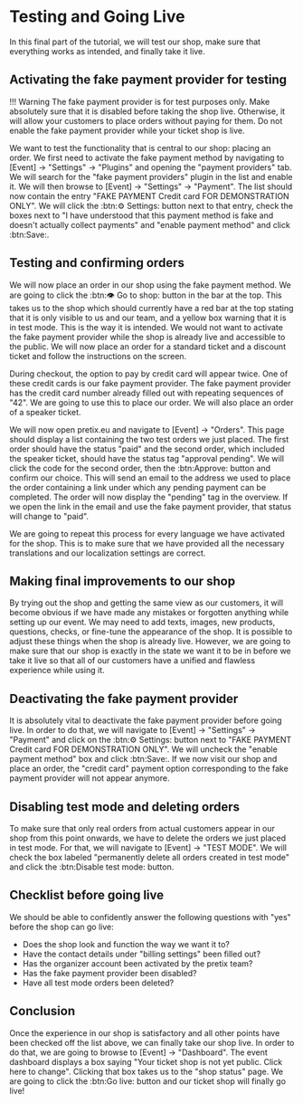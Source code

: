 # Testing and Going Live

In this final part of the tutorial, we will test our shop, make sure that everything works as intended, and finally take it live. 

## Activating the fake payment provider for testing

!!! Warning 
    The fake payment provider is for test purposes only. 
    Make absolutely sure that it is disabled before taking the shop live. 
    Otherwise, it will allow your customers to place orders without paying for them. 
    Do not enable the fake payment provider while your ticket shop is live. 

We want to test the functionality that is central to our shop: placing an order. 
We first need to activate the fake payment method by navigating to [Event] → "Settings" → "Plugins" and opening the "payment providers" tab. 
We will search for the "fake payment providers" plugin in the list and enable it. 
We will then browse to [Event] → "Settings" → "Payment". 
The list should now contain the entry "FAKE PAYMENT Credit card FOR DEMONSTRATION ONLY". 
We will click the :btn:⚙ Settings: button next to that entry, check the boxes next to "I have understood that this payment method is fake and doesn't actually collect payments" and "enable payment method" and click :btn:Save:. 

## Testing and confirming orders 

We will now place an order in our shop using the fake payment method. 
We are going to click the :btn:👁 Go to shop: button in the bar at the top. 
This takes us to the shop which should currently have a red bar at the top stating that it is only visible to us and our team, and a yellow box warning that it is in test mode. 
This is the way it is intended. 
We would not want to activate the fake payment provider while the shop is already live and accessible to the public. 
We will now place an order for a standard ticket and a discount ticket and follow the instructions on the screen. 

During checkout, the option to pay by credit card will appear twice. 
One of these credit cards is our fake payment provider. 
The fake payment provider has the credit card number already filled out with repeating sequences of "42". 
We are going to use this to place our order. 
We will also place an order of a speaker ticket. 

We will now open pretix.eu and navigate to [Event] → "Orders". 
This page should display a list containing the two test orders we just placed. 
The first order should have the status "paid" and the second order, which included the speaker ticket, should have the status tag "approval pending". 
We will click the code for the second order, then the :btn:Approve: button and confirm our choice. 
This will send an email to the address we used to place the order containing a link under which any pending payment can be completed. 
The order will now display the "pending" tag in the overview. 
If we open the link in the email and use the fake payment provider, that status will change to "paid". 

We are going to repeat this process for every language we have activated for the shop. 
This is to make sure that we have provided all the necessary translations and our localization settings are correct. 

## Making final improvements to our shop 

By trying out the shop and getting the same view as our customers, it will become obvious if we have made any mistakes or forgotten anything while setting up our event. 
We may need to add texts, images, new products, questions, checks, or fine-tune the appearance of the shop. 
It is possible to adjust these things when the shop is already live. 
However, we are going to make sure that our shop is exactly in the state we want it to be in before we take it live so that all of our customers have a unified and flawless experience while using it. 

## Deactivating the fake payment provider 

It is absolutely vital to deactivate the fake payment provider before going live. 
In order to do that, we will navigate to [Event] → "Settings" → "Payment" and click on the  :btn:⚙ Settings: button next to "FAKE PAYMENT Credit card FOR DEMONSTRATION ONLY". 
We will uncheck the "enable payment method" box and click :btn:Save:. 
If we now visit our shop and place an order, the "credit card" payment option corresponding to the fake payment provider will not appear anymore. 

## Disabling test mode and deleting orders 

To make sure that only real orders from actual customers appear in our shop from this point onwards, we have to delete the orders we just placed in test mode. 
For that, we will navigate to [Event] → "TEST MODE". 
We will check the box labeled "permanently delete all orders created in test mode" and click the :btn:Disable test mode: button. 

## Checklist before going live 

We should be able to confidently answer the following questions with "yes" before the shop can go live: 

 - Does the shop look and function the way we want it to? 
 - Have the contact details under "billing settings" been filled out? 
 - Has the organizer account been activated by the pretix team? 
 - Has the fake payment provider been disabled? 
 - Have all test mode orders been deleted? 

## Conclusion 

Once the experience in our shop is satisfactory and all other points have been checked off the list above, we can finally take our shop live. 
In order to do that, we are going to browse to [Event] → "Dashboard". 
The event dashboard displays a box saying "Your ticket shop is not yet public. Click here to change". 
Clicking that box takes us to the "shop status" page. 
We are going to click the :btn:Go live: button and our ticket shop will finally go live! 
